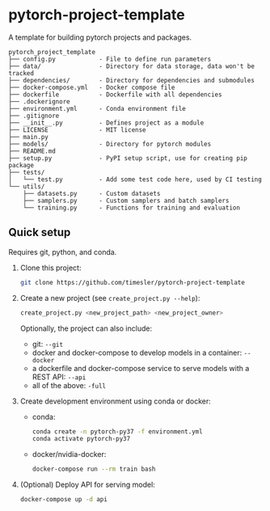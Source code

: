 # pytorch-project-template

A template for building pytorch projects and packages.

```
pytorch_project_template
├── config.py            - File to define run parameters
├── data/                - Directory for data storage, data won't be tracked
├── dependencies/        - Directory for dependencies and submodules
├── docker-compose.yml   - Docker compose file
├── dockerfile           - Dockerfile with all dependencies
├── .dockerignore
├── environment.yml      - Conda environment file
├── .gitignore
├── __init__.py          - Defines project as a module
├── LICENSE              - MIT license
├── main.py              
├── models/              - Directory for pytorch modules
├── README.md
├── setup.py             - PyPI setup script, use for creating pip package
├── tests/
│   └── test.py          - Add some test code here, used by CI testing 
└── utils/                
    ├── datasets.py      - Custom datasets
    ├── samplers.py      - Custom samplers and batch samplers
    └── training.py      - Functions for training and evaluation
```

## Quick setup

Requires git, python, and conda.

1. Clone this project:
    ```bash
    git clone https://github.com/timesler/pytorch-project-template
    ```
1. Create a new project (see `create_project.py --help`):
    ```bash
    create_project.py <new_project_path> <new_project_owner>
    ```
    Optionally, the project can also include:
    * git: `--git`
    * docker and docker-compose to develop models in a container: `--docker`
    * a dockerfile and docker-compose service to serve models with a REST API: `--api`
    * all of the above: `-full` 

1. Create development environment using conda or docker:
    * conda:
        ```bash
        conda create -n pytorch-py37 -f environment.yml
        conda activate pytorch-py37
        ```
    * docker/nvidia-docker:
        ```bash
        docker-compose run --rm train bash
        ```
1. (Optional) Deploy API for serving model:
    ```bash
    docker-compose up -d api
    ```
